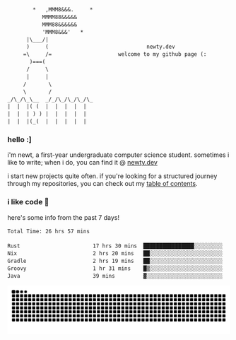 ```txt
        *   ,MMM8&&&.     *
           MMMM88&&&&&
           MMM88&&&&&&
           'MMM8&&&'   *
      |\___/|
      )     (                               newty.dev
     =\     /=                     welcome to my github page (:
       )===(
      /     \
      |     |
     /       \
     \       /
_/\_/\_\__  _/_/\_/\_/\_/\_
|  |  |( (  |  |  |  |  |
|  |  | ) ) |  |  |  |  |
|  |  |(_(  |  |  |  |  |
```

### hello :]

i'm newt, a first-year undergraduate computer science student. sometimes i like to write; when i do, you can find it @ [newty.dev](https://newty.dev)

i start new projects quite often. if you're looking for a structured journey through my repositories, you can check out my [table of contents](https://github.com/isitreallyalive/toc).

### i like code 🦊

here's some info from the past 7 days!

<!--START_SECTION:waka-->

```txt
Total Time: 26 hrs 57 mins

Rust                       17 hrs 30 mins  ████████████████░░░░░░░░░   63.56 %
Nix                        2 hrs 20 mins   ██░░░░░░░░░░░░░░░░░░░░░░░   08.53 %
Gradle                     2 hrs 19 mins   ██░░░░░░░░░░░░░░░░░░░░░░░   08.47 %
Groovy                     1 hr 31 mins    █▒░░░░░░░░░░░░░░░░░░░░░░░   05.52 %
Java                       39 mins         ▓░░░░░░░░░░░░░░░░░░░░░░░░   02.41 %
```

<!--END_SECTION:waka-->

![snake commit graph](https://raw.githubusercontent.com/isitreallyalive/isitreallyalive/refs/heads/snake/ctp-mocha-mauve.svg)
